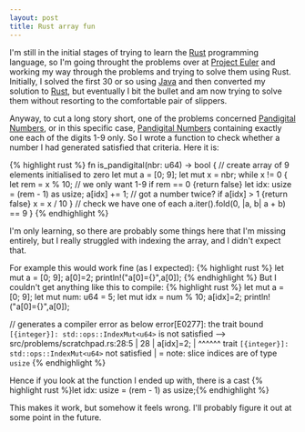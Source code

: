 ```yaml
---
layout: post
title: Rust array fun
---
```

I'm still in the initial stages of trying to learn the [Rust][1] programming language, so I'm going throught the problems over at [Project Euler][2] and working my way through the problems and trying to solve them using Rust. Initially, I solved the first 30 or so using [Java][3] and then converted my solution to [Rust][1], but eventually I bit the bullet and am now trying to solve them without resorting to the comfortable pair of slippers.

Anyway, to cut a long story short, one of the problems concerned [Pandigital Numbers][4], or in this specific case, [Pandigital Numbers][4] containing exactly one each of the digits 1-9 only. So I wrote a function to check whether a number I had generated satisfied that criteria. Here it is:

{% highlight rust %}
fn is_pandigital(nbr: u64) -> bool {
    // create array of 9 elements initialised to zero
    let mut a = [0; 9];
    let mut x = nbr;
    while x != 0 {
        let rem = x % 10;
        // we only want 1-9
        if rem == 0 {return false}
        let idx: usize = (rem - 1) as usize;
        a[idx] += 1;
        // got a number twice?
        if a[idx] > 1 {return false}
        x = x / 10
    }
    // check we have one of each
    a.iter().fold(0, |a, b| a + b) == 9
}
{% endhighlight %}

I'm only learning, so there are probably some things here that I'm missing entirely, but I really struggled with indexing the array, and I didn't expect that.

For example this would work fine (as I expected):
{% highlight rust %}
let mut a = [0; 9];
a[0]=2;
println!("a[0]={}",a[0]);
{% endhighlight %}
But I couldn't get anything like this to compile:
{% highlight rust %}
let mut a = [0; 9];
let mut num: u64 = 5;
let mut idx = num % 10;
a[idx]=2;
println!("a[0]={}",a[0]);

// generates a compiler error as below
error[E0277]: the trait bound `[{integer}]: std::ops::IndexMut<u64>` is not satisfied
  --> src/problems/scratchpad.rs:28:5
   |
28 |     a[idx]=2;
   |     ^^^^^^ trait `[{integer}]: std::ops::IndexMut<u64>` not satisfied
   |
   = note: slice indices are of type `usize`
{% endhighlight %}

Hence if you look at the function I ended up with, there is a cast
{% highlight rust %}let idx: usize = (rem - 1) as usize;{% endhighlight %}

This makes it work, but somehow it feels wrong. I'll probably figure it out at some point in the future.

[1]: https://www.rust-lang.org "Rust"

[2]: https://projecteuler.net "Project Euler"

[3]: http://openjdk.java.net "Java"

[4]: https://en.wikipedia.org/wiki/Pandigital_number "Pandigital Numbers"
